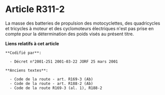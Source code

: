 # Article R311-2

La masse des batteries de propulsion des motocyclettes, des quadricycles et tricycles à moteur et des cyclomoteurs
électriques n'est pas prise en compte pour la détermination des poids visés au présent titre.

**Liens relatifs à cet article**

	**Codifié par**:

	  - Décret n°2001-251 2001-03-22 JORF 25 mars 2001

	**Anciens textes**:

	  - Code de la route - art. R169-3 (Ab)
	  - Code de la route - art. R188-2 (Ab)
	  - Code de la route R169-3 (al. 1), R188-2

